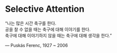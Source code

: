 # Selective Attention

 “나는 많은 시간 축구를 한다.  
 공을 찰 수 없을 때는 축구에 대해 이야기를 한다.  
 축구에 대해 이야기하지 않을 때는 축구에 대해 생각을 한다.”  

 ― Puskás Ferenc, 1927 ~ 2006